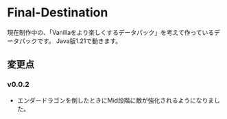 # Final-Destination
現在制作中の、「Vanillaをより楽しくするデータパック」を考えて作っているデータパックです。
Java版1.21で動きます。

## 変更点
### v0.0.2
- エンダードラゴンを倒したときにMid段階に敵が強化されるようになりました。
